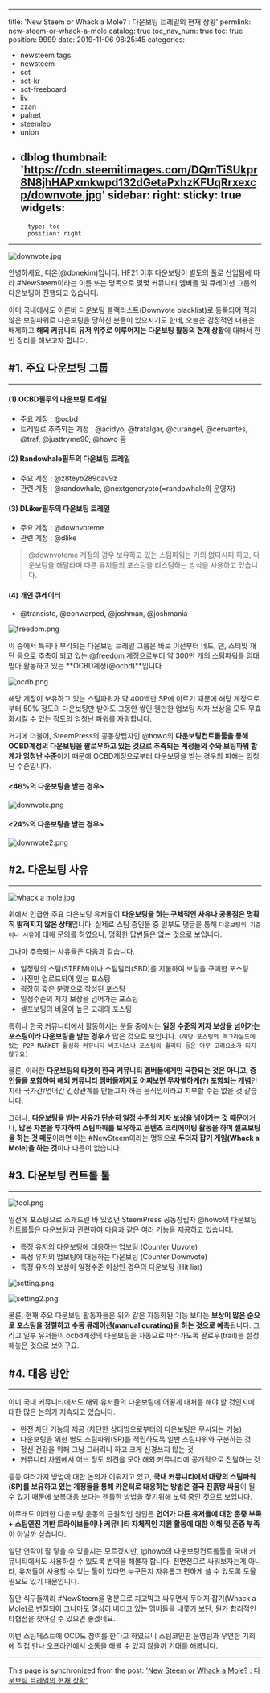 
---
title: 'New Steem or Whack a Mole? : 다운보팅 트레일의 현재 상황'
permlink: new-steem-or-whack-a-mole
catalog: true
toc_nav_num: true
toc: true
position: 9999
date: 2019-11-06 08:25:45
categories:
- newsteem
tags:
- newsteem
- sct
- sct-kr
- sct-freeboard
- liv
- zzan
- palnet
- steemleo
- union
- dblog
thumbnail: 'https://cdn.steemitimages.com/DQmTiSUkpr8N8jhHAPxmkwpd132dGetaPxhzKFUqRrxexcp/downvote.jpg'
sidebar:
    right:
        sticky: true
widgets:
    -
        type: toc
        position: right
---


![downvote.jpg](https://cdn.steemitimages.com/DQmTiSUkpr8N8jhHAPxmkwpd132dGetaPxhzKFUqRrxexcp/downvote.jpg)

안녕하세요, 디온(@donekim)입니다. HF21 이후 다운보팅이 별도의 풀로 산입됨에 따라 #NewSteem이라는 이름 또는 명목으로 몇몇 커뮤니티 멤버들 및 큐레이션 그룹의 다운보팅이 진행되고 있습니다. 

이미 국내에서도 이른바 다운보팅 블랙리스트(Downvote blacklist)로 등록되어 적지 않은 보팅파워로 다운보팅을 당하신 분들이 있으시기도 한데, 오늘은 감정적인 내용은 배제하고 **해외 커뮤니티 유저 위주로 이루어지는 다운보팅 활동의 현재 상황**에 대해서 한 번 정리를 해보고자 합니다.

## #1. 주요 다운보팅 그룹
---

#### (1) OCBD필두의 다운보팅 트레일
- 주요 계정 : @ocbd
- 트레일로 추측되는 계정 : @acidyo, @trafalgar, @curangel, @cervantes, @traf, @justtryme90, @howo 등

#### (2) Randowhale필두의 다운보팅 트레일
- 주요 계정 : @z8teyb289qav9z 
- 관련 계정 : @randowhale, @nextgencrypto(=randowhale의 운영자)

#### (3) DLiker필두의 다운보팅 트레일
- 주요 계정 : @downvoteme 
- 관련 계정 : @dlike

> @downvoteme 계정의 경우 보유하고 있는 스팀파워는 거의 없다시피 하고, 다운보팅을 해달라며 다른 유저들의 포스팅을 리스팀하는 방식을 사용하고 있습니다.

#### (4) 개인 큐레이터
- @transisto, @eonwarped, @joshman, @joshmania

![freedom.png](https://cdn.steemitimages.com/DQmTTK6BNv77YJRT1tEL15KtB3dL2fuHjNUX8jFAfCxSHGD/freedom.png)

이 중에서 특히나 부각되는 다운보팅 트레일 그룹은 바로 이전부터 네드, 댄, 스티밋 재단 등으로 추측이 되고 있는 @freedom 계정으로부터 약 300만 개의 스팀파워를 임대받아 활동하고 있는 **OCBD계정(@ocbd)**입니다. 

![ocdb.png](https://cdn.steemitimages.com/DQmYFG2u3Z4gEtzrVm1SDivoiovMf8D4zHn5bLM7AxDdVxc/ocdb.png)


해당 계정이 보유하고 있는 스팀파워가 약 400백만 SP에 이르기 때문에 해당 계정으로부터 50% 정도의 다운보팅만 받아도 그동안 쌓인 웬만한 업보팅 저자 보상을 모두 무효화시킬 수 있는 정도의 엄청난 파워를 자랑합니다.

거기에 더불어, SteemPress의 공동창립자인 @howo의 **다운보팅컨트롤툴을 통해 OCBD계정의 다운보팅을 팔로우하고 있는 것으로 추측되는 계정들의 수와 보팅파워 합계가 엄청난 수준**이기 때문에 OCBD계정으로부터 다운보팅을 받는 경우의 피해는 엄청난 수준입니다.

#### <46%의 다운보팅을 받는 경우>

![downvote.png](https://cdn.steemitimages.com/DQmWDizZR7TJziPvVQpyFvizW8dHPfkP38z7UvGtj6cYUGq/downvote.png)

#### <24%의 다운보팅을 받는 경우>
![downvote2.png](https://cdn.steemitimages.com/DQmYcic7iR1Xk346d1ztCqy3z4a56FrK25wUeUsKviwDcQf/downvote2.png)


## #2. 다운보팅 사유
---
![whack a mole.jpg](https://cdn.steemitimages.com/DQmZnazzhSWwHZeLTjERHFGYbDcrEG9yKuUU5ND2tTo9tp9/whack%20a%20mole.jpg)

위에서 언급한 주요 다운보팅 유저들이 **다운보팅을 하는 구체적인 사유나 공통점은 명확히 밝혀지지 않은 상태**입니다. 실제로 스팀 증인들 중 일부도 댓글을 통해 `다운보팅의 기준이나 사유`에 대해 문의를 하였으나, 명확한 답변들은 없는 것으로 보입니다.

그나마 추측되는 사유들은 다음과 같습니다.

- 일정량의 스팀(STEEM)이나 스팀달러(SBD)를 지불하여 보팅을 구매한 포스팅
- 사진만 업로드되어 있는 포스팅
- 굉장히 짧은 분량으로 작성된 포스팅
- 일정수준의 저자 보상을 넘어가는 포스팅
- 셀프보팅의 비율이 높은 고래의 포스팅

특히나 한국 커뮤니티에서 활동하시는 분들 중에서는 **일정 수준의 저자 보상을 넘어가는 포스팅이라 다운보팅을 받는 경우**가 많은 것으로 보입니다. `(해당 포스팅의 백그라운드에 있는 P2P MARKET 활성화 커뮤니티 비즈니스나 포스팅의 퀄리티 등은 아무 고려요소가 되지 않구요)`

물론, 이러한 **다운보팅의 타겟이 한국 커뮤니티 멤버들에게만 국한되는 것은 아니고, 증인들을 포함하여 해외 커뮤니티 멤버들까지도 어찌보면 무차별하게(?) 포함되는 개념**인지라 국가간/언어간 긴장관계를 만들고자 하는 움직임이라고 치부할 수는 없을 것 같습니다.

그러나, **다운보팅을 받는 사유가 단순히 일정 수준의 저자 보상을 넘어가는 것 때문**이거나, **많은 자본을 투자하여 스팀파워를 보유하고 콘텐츠 크리에이팅 활동을 하며 셀프보팅을 하는 것 때문**이라면 이는 #NewSteem이라는 명목으로 **두더지 잡기 게임(Whack a Mole)을 하는 것**이나 다름이 없습니다.

## #3. 다운보팅 컨트롤 툴
---

![tool.png](https://cdn.steemitimages.com/DQmRU9vgrgYmrWE6YkGtRDh4epyxp1qrX71NGutNeb9dDyQ/tool.png)

일전에 포스팅으로 소개드린 바 있었던 SteemPress 공동창립자 @howo의 다운보팅컨트롤툴은 다운보팅과 관련하여 다음과 같은 여러 기능을 제공하고 있습니다.

- 특정 유저의 다운보팅에 대응하는 업보팅 (Counter Upvote)
- 특정 유저의 업보팅에 대응하는 다운보팅 (Counter Downvote)
- 특정 유저의 보상이 일정수준 이상인 경우의 다운보팅 (Hit list)

![setting.png](https://cdn.steemitimages.com/DQmb1xe4uBBGiNBzfQ4AVrcb8TfYM2XDLRwNPsf7PHS8PXU/setting.png)

![setting2.png](https://cdn.steemitimages.com/DQmaQLALJ7tP1uCVbbABGxFbjE3Fb1pwoZ8q7TNSGZn4rMc/setting2.png)

물론, 현재 주요 다운보팅 활동자들은 위와 같은 자동화된 기능 보다는 **보상이 많은 순으로 포스팅을 정렬하고 수동 큐레이션(manual curating)을 하는 것으로 예측**됩니다. 그리고 일부 유저들이 ocbd계정의 다운보팅을 자동으로 따라가도록 팔로우(trail)을 설정해놓은 것으로 보이구요.

## #4. 대응 방안
---

이미 국내 커뮤니티에서도 해외 유저들의 다운보팅에 어떻게 대처를 해야 할 것인지에 대한 많은 논의가 지속되고 있습니다. 

- 완전 차단 기능의 제공 (차단한 상대방으로부터의 다운보팅은 무시되는 기능)
- 다운보팅을 위한 별도 스팀파워(SP)를 적립하도록 일반 스팀파워와 구분하는 것
- 정신 건강을 위해 그냥 그러려니 하고 크게 신경쓰지 않는 것
- 커뮤니티 차원에서 어느 정도 의견을 모아 해외 커뮤니티에 공개적으로 전달하는 것

등등 여러가지 방법에 대한 논의가 이뤄지고 있고, **국내 커뮤니티에서 대량의 스팀파워(SP)를 보유하고 있는 계정들을 통해 카운터로 대응하는 방법은 결국 진흙탕 싸움**이 될 수 있기 때문에 보복대응 보다는 젠틀한 방법을 찾기위해 노력 중인 것으로 보입니다.

아무래도 이러한 다운보팅 운동의 근원적인 원인은 **언어가 다른 유저들에 대한 존중 부족 + 스팀엔진 기반 트라이브들이나 커뮤니티 자체적인 지원 활동에 대한 이해 및 존중 부족**이 아닐까 싶습니다.

일단 연락이 잘 닿을 수 있을지는 모르겠지만, @howo의 다운보팅컨트롤툴을 국내 커뮤니티에서도 사용하실 수 있도록 번역을 해볼까 합니다. 전면전으로 싸워보자는게 아니라, 유저들이 사용할 수 있는 툴이 있다면 누구든지 자유롭고 편하게 쓸 수 있도록 도울 필요도 있기 때문입니다. 

집안 식구들끼리 #NewSteem을 명분으로 치고박고 싸우면서 두더지 잡기(Whack a Mole)로 변질되어 그나마도 열심히 버티고 있는 멤버들을 내쫓기 보단, 뭔가 합리적인 타협점을 찾아갈 수 있으면 좋겠네요. 

이번 스팀페스트에 OCD도 참여를 한다고 하였으니 스팀코인판 운영팀과 우연한 기회에 직접 만나 오프라인에서 소통을 해볼 수 있지 않을까 기대를 해봅니다.

- - -

This page is synchronized from the post: ['New Steem or Whack a Mole? : 다운보팅 트레일의 현재 상황'](https://steemit.com/@donekim/new-steem-or-whack-a-mole)
